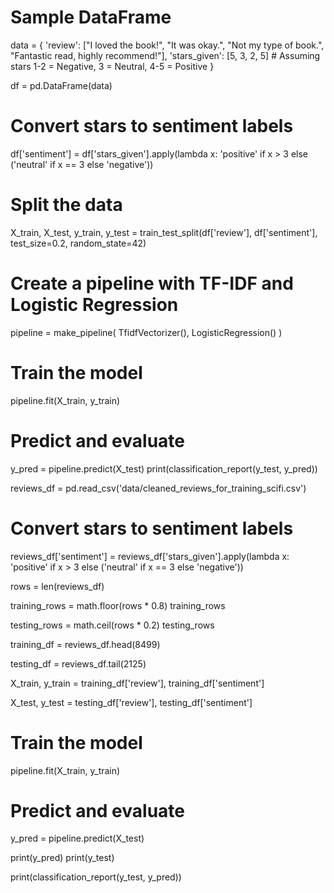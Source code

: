 # Sample DataFrame
data = {
    'review': ["I loved the book!", "It was okay.", "Not my type of book.", "Fantastic read, highly recommend!"],
    'stars_given': [5, 3, 2, 5]  # Assuming stars 1-2 = Negative, 3 = Neutral, 4-5 = Positive
}

df = pd.DataFrame(data)

# Convert stars to sentiment labels
df['sentiment'] = df['stars_given'].apply(lambda x: 'positive' if x > 3 else ('neutral' if x == 3 else 'negative'))

# Split the data
X_train, X_test, y_train, y_test = train_test_split(df['review'], df['sentiment'], test_size=0.2, random_state=42)

# Create a pipeline with TF-IDF and Logistic Regression
pipeline = make_pipeline(
    TfidfVectorizer(),
    LogisticRegression()
)

# Train the model
pipeline.fit(X_train, y_train)

# Predict and evaluate
y_pred = pipeline.predict(X_test)
print(classification_report(y_test, y_pred))


reviews_df = pd.read_csv('data/cleaned_reviews_for_training_scifi.csv')

# Convert stars to sentiment labels
reviews_df['sentiment'] = reviews_df['stars_given'].apply(lambda x: 'positive' if x > 3 else ('neutral' if x == 3 else 'negative'))

rows = len(reviews_df)

training_rows = math.floor(rows * 0.8)
training_rows

testing_rows = math.ceil(rows * 0.2)
testing_rows

training_df = reviews_df.head(8499)

testing_df = reviews_df.tail(2125)

X_train, y_train = training_df['review'], training_df['sentiment']

X_test, y_test = testing_df['review'], testing_df['sentiment']

# Train the model
pipeline.fit(X_train, y_train)


# Predict and evaluate
y_pred = pipeline.predict(X_test)

print(y_pred)
print(y_test)

print(classification_report(y_test, y_pred))